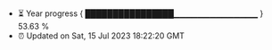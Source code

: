 - ⏳ Year progress { ████████████████▁▁▁▁▁▁▁▁▁▁▁▁▁▁ } 53.63 %
- ⏰ Updated on Sat, 15 Jul 2023 18:22:20 GMT

